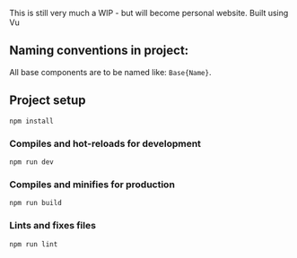 This is still very much a WIP - but will become personal website.
Built using Vu

## Naming conventions in project:

All base components are to be named like: `Base{Name}`.

## Project setup

```
npm install
```

### Compiles and hot-reloads for development

```
npm run dev
```

### Compiles and minifies for production

```
npm run build
```

### Lints and fixes files

```
npm run lint
```
